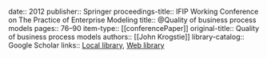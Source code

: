 date:: 2012
publisher:: Springer
proceedings-title:: IFIP Working Conference on The Practice of Enterprise Modeling
title:: @Quality of business process models
pages:: 76–90
item-type:: [[conferencePaper]]
original-title:: Quality of business process models
authors:: [[John Krogstie]]
library-catalog:: Google Scholar
links:: [Local library](zotero://select/library/items/57TADMTT), [Web library](https://www.zotero.org/users/6520516/items/57TADMTT)
